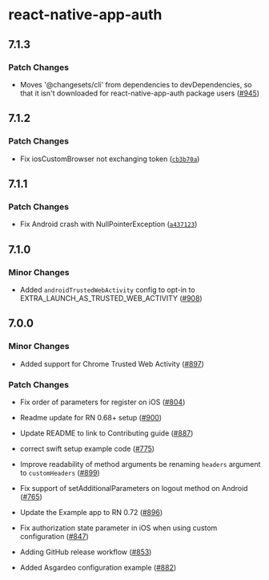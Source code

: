 # react-native-app-auth

## 7.1.3

### Patch Changes

- Moves '@changesets/cli' from dependencies to devDependencies, so that it isn't downloaded for react-native-app-auth package users ([#945](https://github.com/FormidableLabs/react-native-app-auth/pull/945))

## 7.1.2

### Patch Changes

- Fix iosCustomBrowser not exchanging token ([`cb3b70a`](https://github.com/FormidableLabs/react-native-app-auth/commit/cb3b70a24cc02f46c72805a933ece66726e72213))

## 7.1.1

### Patch Changes

- Fix Android crash with NullPointerException ([`a437123`](https://github.com/FormidableLabs/react-native-app-auth/commit/a4371235f37894e2aede6645efef95cf26e4143f))

## 7.1.0

### Minor Changes

- Added `androidTrustedWebActivity` config to opt-in to EXTRA_LAUNCH_AS_TRUSTED_WEB_ACTIVITY ([#908](https://github.com/FormidableLabs/react-native-app-auth/pull/908))

## 7.0.0

### Minor Changes

- Added support for Chrome Trusted Web Activity ([#897](https://github.com/FormidableLabs/react-native-app-auth/pull/897))

### Patch Changes

- Fix order of parameters for register on iOS ([#804](https://github.com/FormidableLabs/react-native-app-auth/pull/804))

* Readme update for RN 0.68+ setup ([#900](https://github.com/FormidableLabs/react-native-app-auth/pull/900))

- Update README to link to Contributing guide ([#887](https://github.com/FormidableLabs/react-native-app-auth/pull/887))

* correct swift setup example code ([#775](https://github.com/FormidableLabs/react-native-app-auth/pull/775))

- Improve readability of method arguments be renaming `headers` argument to `customHeaders` ([#899](https://github.com/FormidableLabs/react-native-app-auth/pull/899))

* Fix support of setAdditionalParameters on logout method on Android ([#765](https://github.com/FormidableLabs/react-native-app-auth/pull/765))

- Update the Example app to RN 0.72 ([#896](https://github.com/FormidableLabs/react-native-app-auth/pull/896))

* Fix authorization state parameter in iOS when using custom configuration ([#847](https://github.com/FormidableLabs/react-native-app-auth/pull/847))

- Adding GitHub release workflow ([#853](https://github.com/FormidableLabs/react-native-app-auth/pull/853))

* Added Asgardeo configuration example ([#882](https://github.com/FormidableLabs/react-native-app-auth/pull/882))
